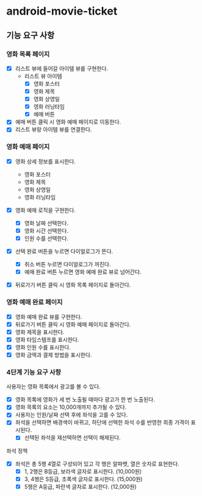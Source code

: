 # android-movie-ticket

## 기능 요구 사항

### 영화 목록 페이지

- [x] 리스트 뷰에 들어갈 아이템 뷰를 구현한다.
    - 리스트 뷰 아이템
        - [x] 영화 포스터
        - [x] 영화 제목
        - [x] 영화 상영일
        - [x] 영화 러닝타임
        - [x] 예매 버튼
- [x] 예매 버튼 클릭 시 영화 예매 페이지로 이동한다.
- [x] 리스트 뷰랑 아이템 뷰를 연결한다.

### 영화 예매 페이지

- [x] 영화 상세 정보를 표시한다.
    - 영화 포스터
    - 영화 제목
    - 영화 상영일
    - 영화 러닝타임

- [x] 영화 예매 로직을 구현한다.
    - [x] 영화 날짜 선택한다.
    - [x] 영화 시간 선택한다.
    - [x] 인원 수를 선택한다.

- [x] 선택 완료 버튼을 누르면 다이얼로그가 뜬다.
    - [x] 취소 버튼 누르면 다이얼로그가 꺼진다.
    - [x] 예매 완료 버튼 누르면 영화 예매 완료 뷰로 넘어간다.

- [x] 뒤로가기 버튼 클릭 시 영화 목록 페이지로 돌아간다.

### 영화 예매 완료 페이지

- [x] 영화 예매 완료 뷰를 구현한다.
- [x] 뒤로가기 버튼 클릭 시 영화 예매 페이지로 돌아간다.
- [x] 영화 제목을 표시한다.
- [x] 영화 타임스탬프를 표시한다.
- [x] 영화 인원 수를 표시한다.
- [x] 영화 금액과 결제 방법을 표시한다.

### 4단계 기능 요구 사항

사용자는 영화 목록에서 광고를 볼 수 있다.

- [x] 영화 목록에 영화가 세 번 노출될 때마다 광고가 한 번 노출된다.
- [x] 영화 목록의 요소는 10,000개까지 추가될 수 있다.
- [x] 사용자는 인원/날짜 선택 후에 좌석을 고를 수 있다.
- [x] 좌석을 선택하면 배경색이 바뀌고, 하단에 선택한 좌석 수를 반영한 최종 가격이 표시된다.
    - [x] 선택된 좌석을 재선택하면 선택이 해제된다.

좌석 정책

- [x] 좌석은 총 5행 4열로 구성되어 있고 각 행은 알파벳, 열은 숫자로 표현한다.
    - [x] 1, 2행은 B등급, 보라색 글자로 표시한다. (10,000원)
    - [x] 3, 4행은 S등급, 초록색 글자로 표시한다. (15,000원)
    - [x] 5행은 A등급, 파란색 글자로 표시한다. (12,000원)
